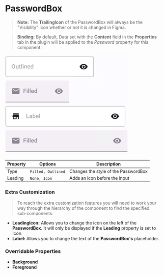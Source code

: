 # PasswordBox

> **Note:** The **TrailingIcon** of the PasswordBox will always be the "Visibility" icon whether or not it is changed in Figma.

> **Binding:** By default, Data set with the **Content** field in the **Properties** tab in the plugin will be applied to the *Password* property for this component.

![passwordbox](./images/passwordbox.png)

| Property | Options            | Description                          |
| -------- | ------------------ | ------------------------------------ |
| Type     | `Filled, Outlined` | Changes the style of the PasswordBox |
| Leading  | `None, Icon`       | Adds an icon before the input        |

### Extra Customization

> To reach the extra customization features you will need to work your way through the hierarchy of the component to find the specified sub-components.  

- **LeadingIcon:** Allows you to change the icon on the left of the **PasswordBox**. It will only be displayed if the **Leading** property is set to Icon.
- **Label:** Allows you to change the text of the **PasswordBox's** placeholder.

### Overridable Properties

- **Background** 
- **Foreground** 